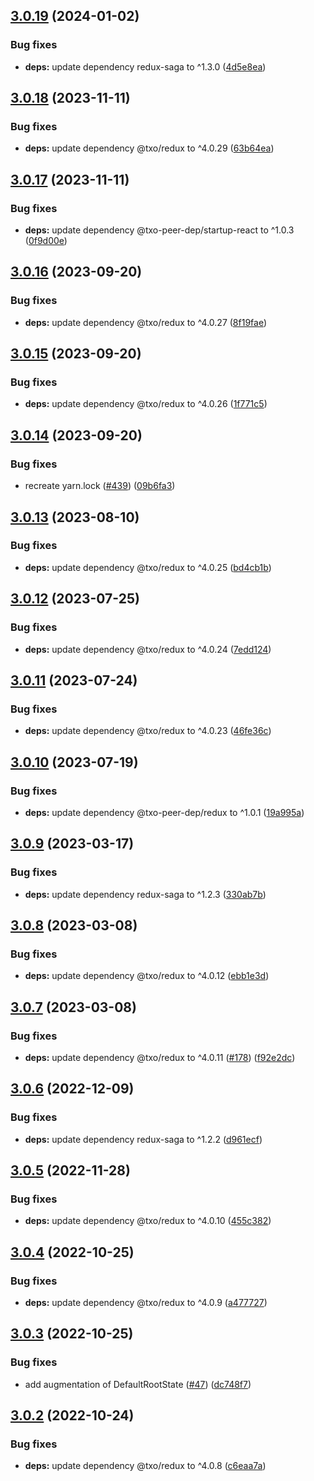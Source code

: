 ## [3.0.19](https://github.com/technology-studio/startup-react/compare/v3.0.18...v3.0.19) (2024-01-02)


### Bug fixes

* **deps:** update dependency redux-saga to ^1.3.0 ([4d5e8ea](https://github.com/technology-studio/startup-react/commit/4d5e8ea8f88f3ddebf9af067ae8a642dd3e02e7f))

## [3.0.18](https://github.com/technology-studio/startup-react/compare/v3.0.17...v3.0.18) (2023-11-11)


### Bug fixes

* **deps:** update dependency @txo/redux to ^4.0.29 ([63b64ea](https://github.com/technology-studio/startup-react/commit/63b64eafe6944b1bb593059875d0edf3bc1cebae))

## [3.0.17](https://github.com/technology-studio/startup-react/compare/v3.0.16...v3.0.17) (2023-11-11)


### Bug fixes

* **deps:** update dependency @txo-peer-dep/startup-react to ^1.0.3 ([0f9d00e](https://github.com/technology-studio/startup-react/commit/0f9d00ed5cdded3774558e87f1af65fd6818b227))

## [3.0.16](https://github.com/technology-studio/startup-react/compare/v3.0.15...v3.0.16) (2023-09-20)


### Bug fixes

* **deps:** update dependency @txo/redux to ^4.0.27 ([8f19fae](https://github.com/technology-studio/startup-react/commit/8f19faec3daf548ff4d7d24c59f86e1d47010c63))

## [3.0.15](https://github.com/technology-studio/startup-react/compare/v3.0.14...v3.0.15) (2023-09-20)


### Bug fixes

* **deps:** update dependency @txo/redux to ^4.0.26 ([1f771c5](https://github.com/technology-studio/startup-react/commit/1f771c5b07ed49ea2fee414e3732e89c8ac1e33c))

## [3.0.14](https://github.com/technology-studio/startup-react/compare/v3.0.13...v3.0.14) (2023-09-20)


### Bug fixes

* recreate yarn.lock ([#439](https://github.com/technology-studio/startup-react/issues/439)) ([09b6fa3](https://github.com/technology-studio/startup-react/commit/09b6fa3dd45e4667b227b1269793b7ea17bbc545))

## [3.0.13](https://github.com/technology-studio/startup-react/compare/v3.0.12...v3.0.13) (2023-08-10)


### Bug fixes

* **deps:** update dependency @txo/redux to ^4.0.25 ([bd4cb1b](https://github.com/technology-studio/startup-react/commit/bd4cb1baf8f83d5864053e9fc8460b5fbfe117ba))

## [3.0.12](https://github.com/technology-studio/startup-react/compare/v3.0.11...v3.0.12) (2023-07-25)


### Bug fixes

* **deps:** update dependency @txo/redux to ^4.0.24 ([7edd124](https://github.com/technology-studio/startup-react/commit/7edd124707165adcf2c98e4619d4aef04577cec6))

## [3.0.11](https://github.com/technology-studio/startup-react/compare/v3.0.10...v3.0.11) (2023-07-24)


### Bug fixes

* **deps:** update dependency @txo/redux to ^4.0.23 ([46fe36c](https://github.com/technology-studio/startup-react/commit/46fe36c828f88ca706473df050f5d4d73675db60))

## [3.0.10](https://github.com/technology-studio/startup-react/compare/v3.0.9...v3.0.10) (2023-07-19)


### Bug fixes

* **deps:** update dependency @txo-peer-dep/redux to ^1.0.1 ([19a995a](https://github.com/technology-studio/startup-react/commit/19a995ae8a51ec13b77b20af79166a8fdefffda7))

## [3.0.9](https://github.com/technology-studio/startup-react/compare/v3.0.8...v3.0.9) (2023-03-17)


### Bug fixes

* **deps:** update dependency redux-saga to ^1.2.3 ([330ab7b](https://github.com/technology-studio/startup-react/commit/330ab7bf4b961b7e5e778e0e445dab7c4fcfdcb3))

## [3.0.8](https://github.com/technology-studio/startup-react/compare/v3.0.7...v3.0.8) (2023-03-08)


### Bug fixes

* **deps:** update dependency @txo/redux to ^4.0.12 ([ebb1e3d](https://github.com/technology-studio/startup-react/commit/ebb1e3d1a699740c2cfc0f1323589f2620550266))

## [3.0.7](https://github.com/technology-studio/startup-react/compare/v3.0.6...v3.0.7) (2023-03-08)


### Bug fixes

* **deps:** update dependency @txo/redux to ^4.0.11 ([#178](https://github.com/technology-studio/startup-react/issues/178)) ([f92e2dc](https://github.com/technology-studio/startup-react/commit/f92e2dc5e1935336decc28cef30a6511c65c2278))

## [3.0.6](https://github.com/technology-studio/startup-react/compare/v3.0.5...v3.0.6) (2022-12-09)


### Bug fixes

* **deps:** update dependency redux-saga to ^1.2.2 ([d961ecf](https://github.com/technology-studio/startup-react/commit/d961ecff1009b5f2b0d5b378515db8bbc598ef4d))

## [3.0.5](https://github.com/technology-studio/startup-react/compare/v3.0.4...v3.0.5) (2022-11-28)


### Bug fixes

* **deps:** update dependency @txo/redux to ^4.0.10 ([455c382](https://github.com/technology-studio/startup-react/commit/455c38275b000f949eea25ff078d66b68b4c4704))

## [3.0.4](https://github.com/technology-studio/startup-react/compare/v3.0.3...v3.0.4) (2022-10-25)


### Bug fixes

* **deps:** update dependency @txo/redux to ^4.0.9 ([a477727](https://github.com/technology-studio/startup-react/commit/a47772768d9988191d2925ec0919c4955f9a62d4))

## [3.0.3](https://github.com/technology-studio/startup-react/compare/v3.0.2...v3.0.3) (2022-10-25)


### Bug fixes

* add augmentation of DefaultRootState ([#47](https://github.com/technology-studio/startup-react/issues/47)) ([dc748f7](https://github.com/technology-studio/startup-react/commit/dc748f75e228fb9b65c4dc59bf0938fac694874b))

## [3.0.2](https://github.com/technology-studio/startup-react/compare/v3.0.1...v3.0.2) (2022-10-24)


### Bug fixes

* **deps:** update dependency @txo/redux to ^4.0.8 ([c6eaa7a](https://github.com/technology-studio/startup-react/commit/c6eaa7afe9d687047889ab383746f47f503468c8))
